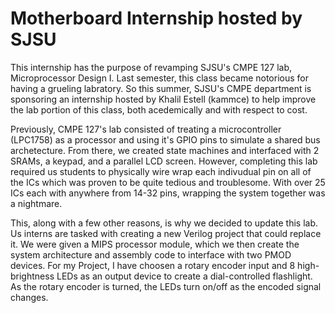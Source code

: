 # Motherboard Internship hosted by SJSU
This internship has the purpose of revamping SJSU's CMPE 127 lab, Microprocessor Design I.
Last semester, this class became notorious for having a grueling labratory. So this summer, SJSU's CMPE department is sponsoring an internship hosted by Khalil Estell (kammce) to help improve the lab portion of this class, both acedemically and with respect to cost. 

Previously, CMPE 127's lab consisted of treating a microcontroller (LPC1758) as a processor and using it's GPIO pins to simulate a shared bus archetecture. From there, we created state machines and interfaced with 2 SRAMs, a keypad, and a parallel LCD screen. However, completing this lab required us students to physically wire wrap each indivudual pin on all of the ICs which was proven to be quite tedious and troublesome. With over 25 ICs each with anywhere from 14-32 pins, wrapping the system together was a nightmare.

This, along with a few other reasons, is why we decided to update this lab. Us interns are tasked with creating a new Verilog project that could replace it. We were given a MIPS processor module, which we then create the system architecture and assembly code to interface with two PMOD devices. For my Project, I have choosen a rotary encoder input and 8 high-brightness LEDs as an output device to create a dial-controlled flashlight. As the rotary encoder is turned, the LEDs turn on/off as the encoded signal changes.
